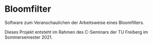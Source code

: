 # Bloomfilter
Software zum Veranschaulichen der Arbeitsweise eines Bloomfilters.

Dieses Projekt entsteht im Rahmen des C-Seminars der TU Freiberg im Sommersemester 2021.


